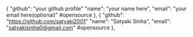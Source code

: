 {
    "github": "your github profile" 
    "name": "your name here",
    "email": "your email here(optional)"
    #opensource
    },
    { 
    "github": "https://github.com/satyaki2001"
    "name": "Satyaki Sinha", 
    "email": "satyakisinha0@gmail.com"
    #opensource 
    },
